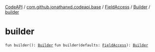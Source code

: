 [CodeAPI](../../../index.md) / [com.github.jonathanxd.codeapi.base](../../index.md) / [FieldAccess](../index.md) / [Builder](index.md) / [builder](.)

# builder

`fun builder(): `[`Builder`](index.md)
`fun builder(defaults: `[`FieldAccess`](../index.md)`): `[`Builder`](index.md)
